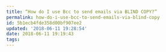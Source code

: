 ```yaml
---
title: “How do I use Bcc to send emails via BLIND COPY?”
permalink: how-do-i-use-bcc-to-send-emails-via-blind-copy
id: 5b1ecb4fde358d00bf907ee2
updated: '2018-06-11 19:28:54'
date: 2018-06-11 19:19:43
tags:
---
```

